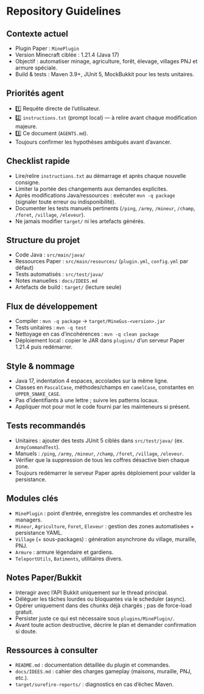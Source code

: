 # Repository Guidelines

## Contexte actuel
- Plugin Paper : `MinePlugin`
- Version Minecraft ciblée : 1.21.4 (Java 17)
- Objectif : automatiser minage, agriculture, forêt, élevage, villages PNJ et armure spéciale.
- Build & tests : Maven 3.9+, JUnit 5, MockBukkit pour les tests unitaires.

## Priorités agent
- 1️⃣ Requête directe de l’utilisateur.
- 2️⃣ `instructions.txt` (prompt local) — à relire avant chaque modification majeure.
- 3️⃣ Ce document (`AGENTS.md`).
- Toujours confirmer les hypothèses ambiguës avant d’avancer.

## Checklist rapide
- Lire/relire `instructions.txt` au démarrage et après chaque nouvelle consigne.
- Limiter la portée des changements aux demandes explicites.
- Après modifications Java/ressources : exécuter `mvn -q package` (signaler toute erreur ou indisponibilité).
- Documenter les tests manuels pertinents (`/ping`, `/army`, `/mineur`, `/champ`, `/foret`, `/village`, `/eleveur`).
- Ne jamais modifier `target/` ni les artefacts générés.

## Structure du projet
- Code Java : `src/main/java/`
- Ressources Paper : `src/main/resources/` (`plugin.yml`, `config.yml` par défaut)
- Tests automatisés : `src/test/java/`
- Notes manuelles : `docs/IDEES.md`
- Artefacts de build : `target/` (lecture seule)

## Flux de développement
- Compiler : `mvn -q package` → `target/MineGus-<version>.jar`
- Tests unitaires : `mvn -q test`
- Nettoyage en cas d’incohérences : `mvn -q clean package`
- Déploiement local : copier le JAR dans `plugins/` d’un serveur Paper 1.21.4 puis redémarrer.

## Style & nommage
- Java 17, indentation 4 espaces, accolades sur la même ligne.
- Classes en `PascalCase`, méthodes/champs en `camelCase`, constantes en `UPPER_SNAKE_CASE`.
- Pas d’identifiants à une lettre ; suivre les patterns locaux.
- Appliquer mot pour mot le code fourni par les mainteneurs si présent.

## Tests recommandés
- Unitaires : ajouter des tests JUnit 5 ciblés dans `src/test/java/` (ex. `ArmyCommandTest`).
- Manuels : `/ping`, `/army`, `/mineur`, `/champ`, `/foret`, `/village`, `/eleveur`.
- Vérifier que la suppression de tous les coffres désactive bien chaque zone.
- Toujours redémarrer le serveur Paper après déploiement pour valider la persistance.

## Modules clés
- `MinePlugin` : point d’entrée, enregistre les commandes et orchestre les managers.
- `Mineur`, `Agriculture`, `Foret`, `Eleveur` : gestion des zones automatisées + persistance YAML.
- `Village` (+ sous-packages) : génération asynchrone du village, muraille, PNJ.
- `Armure` : armure légendaire et gardiens.
- `TeleportUtils`, `Batiments`, utilitaires divers.

## Notes Paper/Bukkit
- Interagir avec l’API Bukkit uniquement sur le thread principal.
- Déléguer les tâches lourdes ou bloquantes via le scheduler (async).
- Opérer uniquement dans des chunks déjà chargés ; pas de force-load gratuit.
- Persister juste ce qui est nécessaire sous `plugins/MinePlugin/`.
- Avant toute action destructive, décrire le plan et demander confirmation si doute.

## Ressources à consulter
- `README.md` : documentation détaillée du plugin et commandes.
- `docs/IDEES.md` : cahier des charges gameplay (maisons, muraille, PNJ, etc.).
- `target/surefire-reports/` : diagnostics en cas d’échec Maven.
